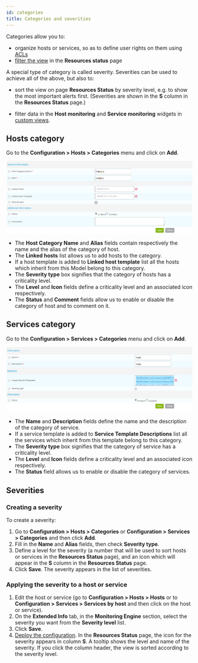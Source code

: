 ```yaml
---
id: categories
title: Categories and severities
---
```


Categories allow you to:

- organize hosts or services, so as to define user rights on them using [ACLs](../../managing-users-contacts/acl.md)
- [filter the view](../../events-alerts/viewing-events/resources-status.md#filtering-events) in the **Resources status** page


A special type of category is called severity. Severities can be used to achieve all of the above, but also to:

- sort the view on page **Resources Status** by severity level, e.g. to show the most important alerts first. (Severities are shown in the **S** column in the **Resources Status** page.)

- filter data in the **Host monitoring** and **Service monitoring** widgets in [custom views](../../events-alerts/viewing-events/create-custom-view.md).

## Hosts category

Go to the **Configuration > Hosts > Categories** menu and click on **Add**.

![image](../../assets/monitoring-resources/organizing-hosts-and-services/08hostcategory.png)

* The **Host Category Name** and **Alias** fields contain respectively the name and the alias of the category of host.
* The **Linked hosts** list allows us to add hosts to the category.
* If a host template is added to **Linked host template** list all the hosts which inherit from this Model belong to
  this category.
* The **Severity type** box signifies that the category of hosts has a criticality level.
* The **Level** and **Icon** fields define a criticality level and an associated icon respectively.
* The **Status** and **Comment** fields allow us to enable or disable the category of host and to comment on it.

## Services category

Go to the **Configuration > Services > Categories** menu and click on **Add**.

![image](../../assets/monitoring-resources/organizing-hosts-and-services/08servicecategory.png)

* The **Name** and **Description** fields define the name and the description of the category of service.
* If a service template is added to **Service Template Descriptions** list all the services which inherit from this
  template belong to this category. 
* The **Severity type** box signifies that the category of service has a criticality level.
* The **Level** and **Icon** fields define a criticality level and an associated icon respectively.
* The **Status** field allows us to enable or disable the category of services.

## Severities

### Creating a severity

To create a severity:

1. Go to **Configuration > Hosts > Categories** or **Configuration > Services > Categories** and then click **Add**.
2. Fill in the **Name** and **Alias** fields, then check **Severity type**.
3. Define a level for the severity (a number that will be used to sort hosts or services in the **Resources Status** page), and an icon which will appear in the **S** column in the **Resources Status** page.
4. Click **Save**. The severity appears in the list of severities.

### Applying the severity to a host or service

1. Edit the host or service (go to **Configuration > Hosts > Hosts** or to **Configuration > Services > Services by host** and then click on the host or service).
2. On the **Extended Info** tab, in the **Monitoring Engine** section, select the severity you want from the **Severity level** list.
3. Click **Save**.
4. [Deploy the configuration](../monitoring-basics/config-deploy.md). In the **Resources Status** page, the icon for the severity appears in column **S**. A tooltip shows the level and name of the severity. If you click the column header, the view is sorted according to the severity level.